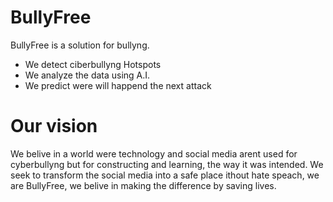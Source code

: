 # BullyFree

BullyFree is a solution for bullyng.
  - We detect ciberbullyng Hotspots
  - We analyze the data using A.I.
  - We predict were will happend the next attack

# Our vision
We belive in a world were technology and social media arent used for cyberbullyng but for constructing and learning, the way it was intended. We seek to transform the social media into a safe place ithout hate speach, we are BullyFree, we belive in making the difference by saving lives. 
